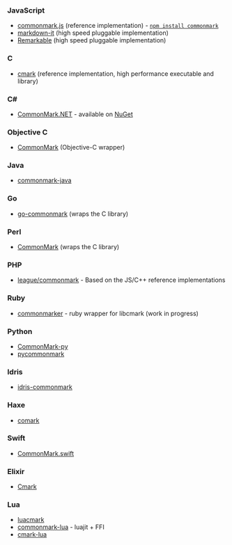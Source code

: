 ### JavaScript

- [commonmark.js](https://github.com/jgm/CommonMark) (reference
  implementation) - [`npm install commonmark`](https://www.npmjs.org/package/commonmark)
- [markdown-it](https://github.com/markdown-it/markdown-it) (high speed pluggable implementation)
- [Remarkable](https://github.com/jonschlinkert/remarkable) (high speed pluggable implementation)

### C

- [cmark](https://github.com/jgm/CommonMark) (reference
  implementation, high performance executable and library)

### C# ###

- [CommonMark.NET](https://github.com/Knagis/CommonMark.NET) - available on [NuGet](https://www.nuget.org/packages/CommonMark.NET/)

### Objective C

- [CommonMark](https://github.com/Eonil/CommonMark) (Objective-C
  wrapper)

### Java

- [commonmark-java](https://github.com/armstnp/commonmark-java)

### Go

- [go-commonmark](https://github.com/rhinoman/go-commonmark) (wraps the C library)

### Perl

- [CommonMark](https://metacpan.org/release/CommonMark) (wraps the C library)

### PHP

- [league/commonmark](http://commonmark.thephpleague.com/) - Based on the JS/C++ reference implementations

### Ruby

 - [commonmarker](https://github.com/jgm/commonmarker) - ruby wrapper for libcmark (work in progress)

### Python

- [CommonMark-py](https://github.com/rolandshoemaker/CommonMark-py)
- [pycommonmark](https://github.com/bpabel/pycommonmark)

### Idris

- [idris-commonmark](https://github.com/soimort/idris-commonmark)

### Haxe

- [comark](https://github.com/ConstNW/comark)

### Swift

- [CommonMark.swift](https://github.com/bnickel/CommonMark.swift)

### Elixir

- [Cmark](https://github.com/asaaki/cmark.ex)

### Lua

- [luacmark](https://github.com/jturner/luacmark)
- [commonmark-lua](https://github.com/jgm/commonmark-lua) - luajit + FFI
- [cmark-lua](https://github.com/jgm/cmark-lua)
